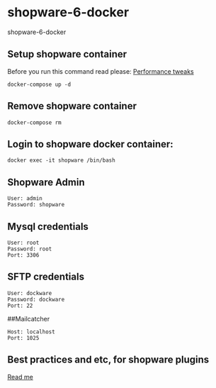 # shopware-6-docker
shopware-6-docker

## Setup shopware container

Before you run this command read please:
[Performance tweaks](https://dockware.io/docs#performance-tweaks)

```code
docker-compose up -d
```

## Remove shopware container
```code
docker-compose rm
```

## Login to shopware docker container:
```code
docker exec -it shopware /bin/bash
```

## Shopware Admin

```code
User: admin
Password: shopware
```

## Mysql credentials
```code
User: root
Password: root
Port: 3306
```

## SFTP credentials
```code
User: dockware
Password: dockware
Port: 22
```

##Mailcatcher
```code
Host: localhost
Port: 1025
```

## Best practices and etc, for shopware plugins
[Read me](https://symfony.com/doc/current/bundles/best_practices.html#composer-metadata)